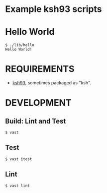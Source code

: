 # Example ksh93 scripts

# Hello World

```console
$ ./lib/hello
Hello World!
```

# REQUIREMENTS

* [ksh93](http://www.kornshell.com/), sometimes packaged as "ksh".

# DEVELOPMENT

## Build: Lint and Test

```console
$ vast
```

## Test

```console
$ vast itest
```

## Lint

```console
$ vast lint
```
